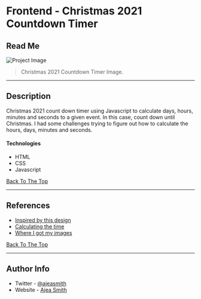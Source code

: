 # Frontend - Christmas 2021 Countdown Timer

## Read Me

![Project Image](https://i.ibb.co/hcKrpwY/Screen-Shot-2021-01-08-at-9-37-30-PM.png)

> Christmas 2021 Countdown Timer Image.

---

## Description

Christmas 2021 count down timer using Javascript to calculate days, hours, minutes and seconds to a given event. In this case, count down until Christmas. I had some challenges trying to figure out how to calculate the hours, days, minutes and seconds.

#### Technologies

- HTML
- CSS
- Javascript

[Back To The Top](#read-me-template)

---

## References

- [Inspired by this design](https://uidesigndaily.com/posts/sketch-countdown-timer-day-312)
- [Calculating the time](https://stackoverflow.com/questions/50041474/javascript-countdown-timer-for-hour-minutes-and-seconds-when-a-start-button-cli/50041905)
- [Where I got my images](https://unsplash.com/)

[Back To The Top](#read-me-template)

---

## Author Info

- Twitter - [@ajeasmith](https://twitter.com/ajeasmith)
- Website - [Ajea Smith](https://github.com/AjeaSmith)
